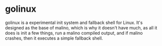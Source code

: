 # golinux

golinux is a experimental init system and fallback shell for Linux. It's designed as the base of malino, which is why it doesn't have much, as all it does is init a few things, run a malino compiled output, and if malino crashes, then it executes a simple fallback shell.
